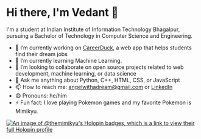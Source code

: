 # Hi there, I'm Vedant 👋

I'm a student at Indian Institute of Information Technology Bhagalpur, pursuing a Bachelor of Technology in Computer Science and Engineering.

- 🔭 I’m currently working on [CareerDuck](https://github.com/TheMimikyu/CareerDuck), a web app that helps students find their dream jobs
- 🌱 I’m currently learning Machine Learning.
- 👯 I’m looking to collaborate on open source projects related to web development, machine learning, or data science
- 💬 Ask me anything about Python, C++, HTML, CSS, or JavaScript
- 📫 How to reach me: angelwithadream@gmail.com or [LinkedIn](https://www.linkedin.com/in/vedant-yadav-33a134259)
- 😄 Pronouns: he/him
- ⚡ Fun fact: I love playing Pokemon games and my favorite Pokemon is Mimikyu.


[![An image of @themimikyu's Holopin badges, which is a link to view their full Holopin profile](https://holopin.me/themimikyu)](https://holopin.io/@themimikyu)

